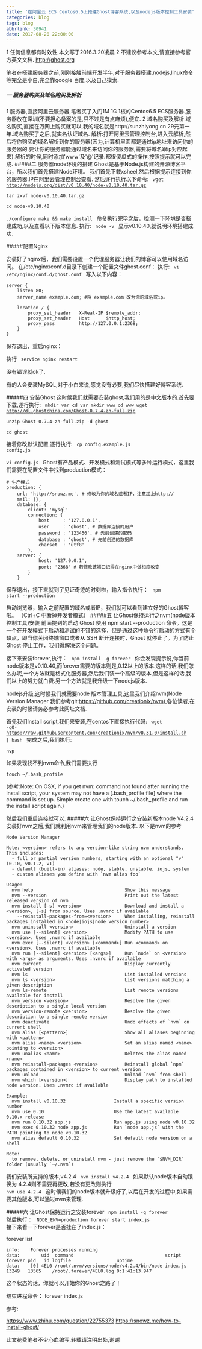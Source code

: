 ```yaml
---
title: '在阿里云 ECS Centos6.5上搭建Ghost博客系统,以及nodejs版本控制工具安装'
categories: blog
tags: blog
abbrlink: 30941
date: 2017-08-20 22:00:00
---
```


1 任何信息都有时效性,本文写于2016.3.20凌晨
2 不建议参考本文,请直接参考官方英文文档. http://ghost.org

笔者在搭建服务器之前,刚刚接触前端开发半年,对于服务器搭建,nodejs,linux命令等完全是小白,完全靠google 百度,以及自己摸索.

##### 一 服务器购买及域名购买及解析
1 服务器,直接阿里云服务器,笔者买了入门1M 1G 1核的Centos6.5 ECS服务器.服务器放在深圳(不要担心备案的是,只不过是有点麻烦),便宜.
2 域名购买及解析
域名购买,直接在万网上购买就可以,我的域名就是http://sunzhiyong.cn
29元第一年.域名购买了之后,就实名认证域名.
解析:打开阿里云管理控制台,进入云解析,然后将你购买的域名解析到你的服务器(因为,计算机里面都是通过ip地址来访问你的服务器的,要让你的服务器能通过域名来访问你的服务器,需要将域名跟ip对应起来).解析的时候,同时添加'www'及'@'记录.都很傻瓜式的操作,按照提示就可以完成.
#####二 服务器node环境的搭建
Ghost是基于Node.js构建的开源博客平台，所以我们首先搭建Node环境。
我们首先下载xsheel,然后根据提示连接到你的服务器.IP在阿里云管理控制台查看.
然后逐行执行以下命令:
<code>
wget http://nodejs.org/dist/v0.10.40/node-v0.10.40.tar.gz  
tar zxvf node-v0.10.40.tar.gz  
cd node-v0.10.40  
./configure 
make && make install 
</code>
命令执行完毕之后，检测一下环境是否搭建成功,以及查看以下版本信息.
执行:
<code>
node -v 
</code>
显示v0.10.40,就说明环境搭建成功.

#####配置Nginx 

安装好了nginx后，我们需要设置一个代理服务器让我们的博客可以使用域名访问。 在/etc/nginx/conf.d目录下创建一个配置文件ghost.conf：
执行:
<code>
vi /etc/nginx/conf.d/ghost.conf 
</code>
写入以下内容：
```
server {  
    listen 80;
    server_name example.com; #将 example.com 改为你的域名或ip。

    location / {
        proxy_set_header   X-Real-IP $remote_addr;
        proxy_set_header   Host      $http_host;
        proxy_pass         http://127.0.0.1:2368;
    }
}
```

保存退出，重启nginx：

执行
<code>
service nginx restart  
</code>
没有错误就ok了.

有的人会安装MySQL,对于小白来说,感觉没有必要,我们尽快搭建好博客系统.

#####四 安装Ghost
这时候我们就需要安装ghost,我们用的是中文版本的.首先要下载,逐行执行:
<code>
mkdir var
cd var
mkdir www
cd www
wget http://dl.ghostchina.com/Ghost-0.7.4-zh-full.zip  
unzip Ghost-0.7.4-zh-full.zip -d ghost  
cd ghost  
</code>
接着修改默认配置,逐行执行:
<code>
cp config.example.js config.js  
vi config.js 
</code>
Ghost有产品模式、开发模式和测试模式等多种运行模式，这里我们需要在配置文件中找到production模式：
```
# 生产模式
production: {  
    url: 'http://snowz.me', # 修改为你的域名或者IP，注意加上http://
    mail: {},
    database: {
        client: 'mysql'
        connection: {
            host     : '127.0.0.1',
            user     : 'ghost', # 数据库连接的用户
            password : '123456', # 先前创建的密码
            database : 'ghost', # 先前创建的数据库
            charset  : 'utf8'
        },
    server: {
            host: '127.0.0.1',
            port: '2368' # 若修改该端口记得在nginx中做相应改变
        }
    }  
```
保存退出，接下来就到了见证奇迹的时刻啦，输入指令执行：
<code>
npm start --production  
</code>
启动浏览器，输入之前配置的域名或者IP，我们就可以看到建立好的Ghost博客啦。 （Ctrl+C 中断掉开发者模式）
#####五 让Ghost保持运行之nvm(node版本控制工具)安装
前面提到的启动 Ghost 使用 npm start --production 命令。这是一个在开发模式下启动和测试的不错的选择，但是通过这种命令行启动的方式有个缺点，即当你关闭终端窗口或者从 SSH 断开连接时，Ghost 就停止了。为了防止 Ghost 停止工作，我们得解决这个问题。

接下来安装forever,执行：
<code>
npm install -g forever
</code>
你会发现提示说,你当前node版本是v0.10.40,而forever需要的版本则是,0.12以上的版本.这样的话,我们怎么办呢,一个方法就是格式化服务器,然后我们装一个高级的版本,但是这样的话,我们以上的努力就白费.另一个方法就是我升级一下nodejs版本. 

nodejs升级,这时候我们就需要node 版本管理工具,这里我们介绍nvm(Node Version Manager 我们参考git:https://github.com/creationix/nvm),各位读者,在安装的时候请务必参考此网址文档.

首先我们Install script,我们来安装,在centos下直接执行代码:
<code>
wget -qO- https://raw.githubusercontent.com/creationix/nvm/v0.31.0/install.sh | bash
</code>
完成之后,我们执行:

<code>nvp</code>

如果发现找不到nvm命令,我们需要执行

<code>touch ~/.bash_profile</code>

(参考:Note: On OSX, if you get nvm: command not found after running the install script, your system may not have a [.bash_profile file] where the command is set up. Simple create one with touch ~/.bash_profile and run the install script again.)

然后我们重启连接就可以.
#####六 让Ghost保持运行之安装新版本node V4.2.4
安装好nvm之后,我们就利用nvm来管理我们的node版本.
以下是nvm的参考
```
Node Version Manager

Note: <version> refers to any version-like string nvm understands. This includes:
  - full or partial version numbers, starting with an optional "v" (0.10, v0.1.2, v1)
  - default (built-in) aliases: node, stable, unstable, iojs, system
  - custom aliases you define with `nvm alias foo`

Usage:
  nvm help                                  Show this message
  nvm --version                             Print out the latest released version of nvm
  nvm install [-s] <version>                Download and install a <version>, [-s] from source. Uses .nvmrc if available
    --reinstall-packages-from=<version>     When installing, reinstall packages installed in <node|iojs|node version number>
  nvm uninstall <version>                   Uninstall a version
  nvm use [--silent] <version>              Modify PATH to use <version>. Uses .nvmrc if available
  nvm exec [--silent] <version> [<command>] Run <command> on <version>. Uses .nvmrc if available
  nvm run [--silent] <version> [<args>]     Run `node` on <version> with <args> as arguments. Uses .nvmrc if available
  nvm current                               Display currently activated version
  nvm ls                                    List installed versions
  nvm ls <version>                          List versions matching a given description
  nvm ls-remote                             List remote versions available for install
  nvm version <version>                     Resolve the given description to a single local version
  nvm version-remote <version>              Resolve the given description to a single remote version
  nvm deactivate                            Undo effects of `nvm` on current shell
  nvm alias [<pattern>]                     Show all aliases beginning with <pattern>
  nvm alias <name> <version>                Set an alias named <name> pointing to <version>
  nvm unalias <name>                        Deletes the alias named <name>
  nvm reinstall-packages <version>          Reinstall global `npm` packages contained in <version> to current version
  nvm unload                                Unload `nvm` from shell
  nvm which [<version>]                     Display path to installed node version. Uses .nvmrc if available

Example:
  nvm install v0.10.32                  Install a specific version number
  nvm use 0.10                          Use the latest available 0.10.x release
  nvm run 0.10.32 app.js                Run app.js using node v0.10.32
  nvm exec 0.10.32 node app.js          Run `node app.js` with the PATH pointing to node v0.10.32
  nvm alias default 0.10.32             Set default node version on a shell

Note:
  to remove, delete, or uninstall nvm - just remove the `$NVM_DIR` folder (usually `~/.nvm`)
```
我们安装所支持的版本,v4.2.4
<code>
nvm install v4.2.4
</code>
如果默认node版本自动跟换为 4.2.4则不需要再更改,若没有更改则执行
<code>
nvm use 4.2.4
</code>
这时候我们的node版本就升级好了,以后在开发的过程中,如果需要其他版本,可以通过nvm来管理.

#####六 让Ghost保持运行之安装forever
<code>
npm install -g forever
</code>
然后执行：
<code>
NODE_ENV=production forever start index.js
</code>
接下来看一下forever是否挂在了index.js：

forever list
```
info:    Forever processes running
data:        uid  command                                  script   forever pid   id logfile                 uptime        
data:    [0] 4EL0 /root/.nvm/versions/node/v4.2.4/bin/node index.js 13249   13565    /root/.forever/4EL0.log 0:1:41:13.947 
```

这个状态的话，你就可以开始你的Ghost之路了！

结束进程命令：
forever index.js

参考:

https://www.zhihu.com/question/22755373
https://snowz.me/how-to-install-ghost/


此文花费笔者不少心血编写,转载请注明出处,谢谢
